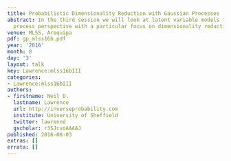 ```yaml
---
title: Probabilistic Dimensionality Reduction with Gaussian Processes
abstract: In the third session we will look at latent variable models from a Gaussian
  process perspective with a particular focus on dimensionality reduction.
venue: MLSS, Arequipa
pdf: gp_mlss16b.pdf
year: '2016'
month: 8
day: '3'
layout: talk
key: Lawrence:mlss16bIII
categories:
- Lawrence:mlss16bIII
authors:
- firstname: Neil D.
  lastname: Lawrence
  url: http://inverseprobability.com
  institute: University of Sheffield
  twitter: lawrennd
  gscholar: r3SJcvoAAAAJ
published: 2016-08-03
extras: []
errata: []
---
```

